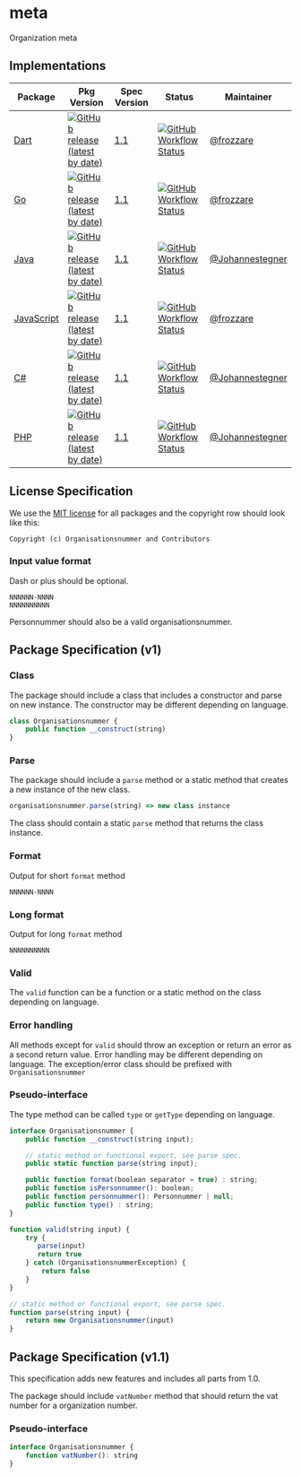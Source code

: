 # meta

Organization meta

## Implementations

| Package | Pkg Version | Spec Version | Status | Maintainer |
|---|---|---|---|---|
| [Dart](https://github.com/organisationsnummer/dart) | [![GitHub release (latest by date)](https://img.shields.io/github/v/release/organisationsnummer/dart?style=flat-square)](https://github.com/organisationsnummer/dart) | [1.1](https://github.com/organisationsnummer/meta/#package-specification-v11) | [![GitHub Workflow Status](https://img.shields.io/github/workflow/status/organisationsnummer/dart/test?style=flat-square)](https://github.com/organisationsnummer/dart/actions) | [@frozzare](https://github.com/frozzare)
| [Go](https://github.com/organisationsnummer/go) | [![GitHub release (latest by date)](https://img.shields.io/github/v/release/organisationsnummer/go?style=flat-square)](https://github.com/organisationsnummer/go) | [1.1](https://github.com/organisationsnummer/meta/#package-specification-v11) | [![GitHub Workflow Status](https://img.shields.io/github/workflow/status/organisationsnummer/go/test?style=flat-square)](https://github.com/organisationsnummer/go/actions) | [@frozzare](https://github.com/frozzare)
| [Java](https://github.com/organisationsnummer/java) | [![GitHub release (latest by date)](https://img.shields.io/github/v/release/organisationsnummer/java?style=flat-squarehttps://img.shields.io/github/v/release/organisationsnummer/java?style=flat-square)](https://github.com/organisationsnummer/javahttps://github.com/organisationsnummer/java) | [1.1](https://github.com/personnummer/meta/#package-specification-v11) | [![GitHub Workflow Status](https://img.shields.io/github/workflow/status/organisationsnummer/java/Release?style=flat-squarehttps://img.shields.io/github/workflow/status/organisationsnummer/java/Release?style=flat-square)](https://github.com/personnummer/java/actionshttps://github.com/personnummer/java/actions) | [@Johannestegner](https://github.com/Johannestegner)
| [JavaScript](https://github.com/organisationsnummer/js) | [![GitHub release (latest by date)](https://img.shields.io/github/v/release/organisationsnummer/js?style=flat-square)](https://github.com/organisationsnummer/js) | [1.1](https://github.com/personnummer/meta/#package-specification-v11) | [![GitHub Workflow Status](https://img.shields.io/github/workflow/status/organisationsnummer/js/build?style=flat-square)](https://github.com/personnummer/js/actions) | [@frozzare](https://github.com/frozzare)
| [C#](https://github.com/organisationsnummer/csharp) | [![GitHub release (latest by date)](https://img.shields.io/github/v/release/organisationsnummer/csharp?style=flat-square)](https://github.com/organisationsnummer/csharp) | [1.1](https://github.com/personnummer/meta/#package-specification-v11) | [![GitHub Workflow Status](https://img.shields.io/github/workflow/status/organisationsnummer/csharp/Release?style=flat-square)](https://github.com/personnummer/csharp/actions) | [@Johannestegner](https://github.com/Johannestegner)
| [PHP](https://github.com/organisationsnummer/php) | [![GitHub release (latest by date)](https://img.shields.io/github/v/release/organisationsnummer/php?style=flat-square)](https://github.com/organisationsnummer/php) | [1.1](https://github.com/personnummer/meta/#package-specification-v11) | [![GitHub Workflow Status](https://img.shields.io/github/workflow/status/organisationsnummer/php/PHP%20Composer?style=flat-square)](https://github.com/personnummer/php/actions) | [@Johannestegner](https://github.com/Johannestegner)

## License Specification

We use the [MIT license](https://opensource.org/licenses/MIT) for all packages and the copyright row should look like this:

```
Copyright (c) Organisationsnummer and Contributors
```

### Input value format

Dash or plus should be optional.

```
NNNNNN-NNNN
NNNNNNNNNN
```

Personnummer should also be a valid organisationsnummer.

## Package Specification (v1)

### Class

The package should include a class that includes a constructor and parse on new instance. The constructor may be different depending on language.

```js
class Organisationsnummer {
    public function __construct(string)
}
```

### Parse

The package should include a `parse` method or a static method that creates a new instance of the new class.

```js
organisationsnummer.parse(string) => new class instance
```

The class should contain a static `parse` method that returns the class instance.

### Format

Output for short `format` method

```
NNNNNN-NNNN
```

### Long format

Output for long `format` method

```
NNNNNNNNNN
```

### Valid

The `valid` function can be a function or a static method on the class depending on language.

### Error handling

All methods except for `valid` should throw an exception or return an error as a second return value. Error handling may be different depending on language. The exception/error class should be prefixed with `Organisationsnummer`

### Pseudo-interface

The type method can be called `type` or `getType` depending on language.

```js
interface Organisationsnummer {
    public function __construct(string input);

    // static method or functional export, see parse spec.
    public static function parse(string input);

    public function format(boolean separator = true) : string;
    public function isPersonnummer(): boolean;
    public function personnummer(): Personnummer | null;
    public function type() : string;
}

function valid(string input) {
    try {
       parse(input)
       return true
    } catch (OrganisationsnummerException) {
        return false
    }
}

// static method or functional export, see parse spec.
function parse(string input) {
    return new Organisationsnummer(input)
}
```

## Package Specification (v1.1)

This specification adds new features and includes all parts from 1.0.

The package should include `vatNumber` method that should return the vat number for a organization number.

### Pseudo-interface

```js
interface Organisationsnummer {
    function vatNumber(): string
}
